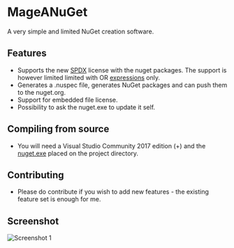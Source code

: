 # MageANuGet
A very simple and limited NuGet creation software.

## Features
* Supports the new [SPDX](https://spdx.org/licenses/) license with the nuget packages. The support is however limited limited with OR [expressions](https://spdx.org/spdx-specification-21-web-version#h.jxpfx0ykyb60) only.
* Generates a .nuspec file, generates NuGet packages and can push them to the nuget.org.
* Support for embedded file license.
* Possibility to ask the nuget.exe to update it self.

## Compiling from source
* You will need a Visual Studio Community 2017 edition (+) and the [nuget.exe](https://www.nuget.org/downloads) placed on the project directory.

## Contributing
* Please do contribute if you wish to add new features - the existing feature set is enough for me.

## Screenshot
![Screenshot 1](https://www.vpksoft.net/images/screenshots/MakeANuGet/make_a_nuget_1.png)
